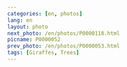 ```yaml
---
categories: [en, photos]
lang: en
layout: photo
next_photo: /en/photos/P0000118.html
picname: P0000052
prev_photo: /en/photos/P0000053.html
tags: [Giraffes, Trees]
---
```

